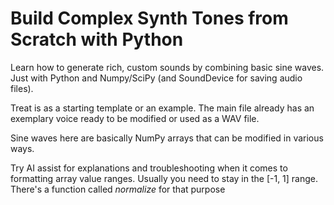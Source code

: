 # Build Complex Synth Tones from Scratch with Python

Learn how to generate rich, custom sounds by combining basic sine waves. Just with Python and Numpy/SciPy (and SoundDevice for saving audio files).

Treat is as a starting template or an example. The main file already has an exemplary voice ready to be modified or used as a WAV file.

Sine waves here are basically NumPy arrays that can be modified in various ways.

Try AI assist for explanations and troubleshooting when it comes to formatting array value ranges.
Usually you need to stay in the [-1, 1] range.
There's a function called *normalize* for that purpose

